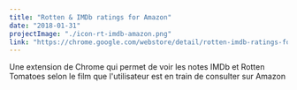 ```yaml
---
title: "Rotten & IMDb ratings for Amazon"
date: "2018-01-31"
projectImage: "./icon-rt-imdb-amazon.png"
link: "https://chrome.google.com/webstore/detail/rotten-imdb-ratings-for-a/clnjagndegdlcpifbgjfnkieoapggbcg?hl=fr&gl=CA"
---
```


Une extension de Chrome qui permet de voir les notes IMDb et Rotten Tomatoes selon le film que l'utilisateur est en train de consulter sur Amazon